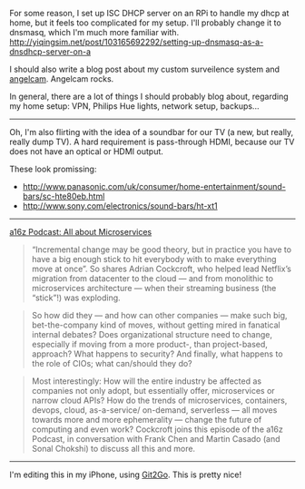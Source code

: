 For some reason, I set up ISC DHCP server on an RPi to handle my dhcp at home, but it feels too complicated for my setup. 
I'll probably change it to dnsmasq, which I'm much more familiar with. 
http://yiqingsim.net/post/103165692292/setting-up-dnsmasq-as-a-dnsdhcp-server-on-a

I should also write a blog post about my custom surveilence system and [angelcam](http://www.angelcam.com). Angelcam rocks.

In general, there are a lot of things I should probably blog about, regarding my home setup: VPN, Philips Hue lights, 
network setup, backups... 

---

Oh, I'm also flirting with the idea of a soundbar for our TV (a new, but really, really dump TV). A hard requirement is pass-through HDMI, because our TV does not have an optical or HDMI output.

These look promissing:
* http://www.panasonic.com/uk/consumer/home-entertainment/sound-bars/sc-hte80eb.html
* http://www.sony.com/electronics/sound-bars/ht-xt1

---

[a16z Podcast: All about Microservices](http://a16z.com/2016/09/01/microservices/)
> “Incremental change may be good theory, but in practice you have to have a big enough stick to hit everybody with to make everything move at once”. So shares Adrian Cockcroft, who helped lead Netflix’s migration from datacenter to the cloud — and from monolithic to microservices architecture — when their streaming business (the “stick”!) was exploding.

> So how did they — and how can other companies — make such big, bet-the-company kind of moves, without getting mired in fanatical internal debates? Does organizational structure need to change, especially if moving from a more product-, than project-based, approach? What happens to security? And finally, what happens to the role of CIOs; what can/should they do?

> Most interestingly: How will the entire industry be affected as companies not only adopt, but essentially offer, microservices or narrow cloud APIs? How do the trends of microservices, containers, devops, cloud, as-a-service/ on-demand, serverless — all moves towards more and more ephemerality — change the future of computing and even work? Cockcroft joins this episode of the a16z Podcast, in conversation with Frank Chen and Martin Casado (and Sonal Chokshi) to discuss all this and more. 

---

I'm editing this in my iPhone, using [Git2Go](http://git2go.com). This is pretty nice!
